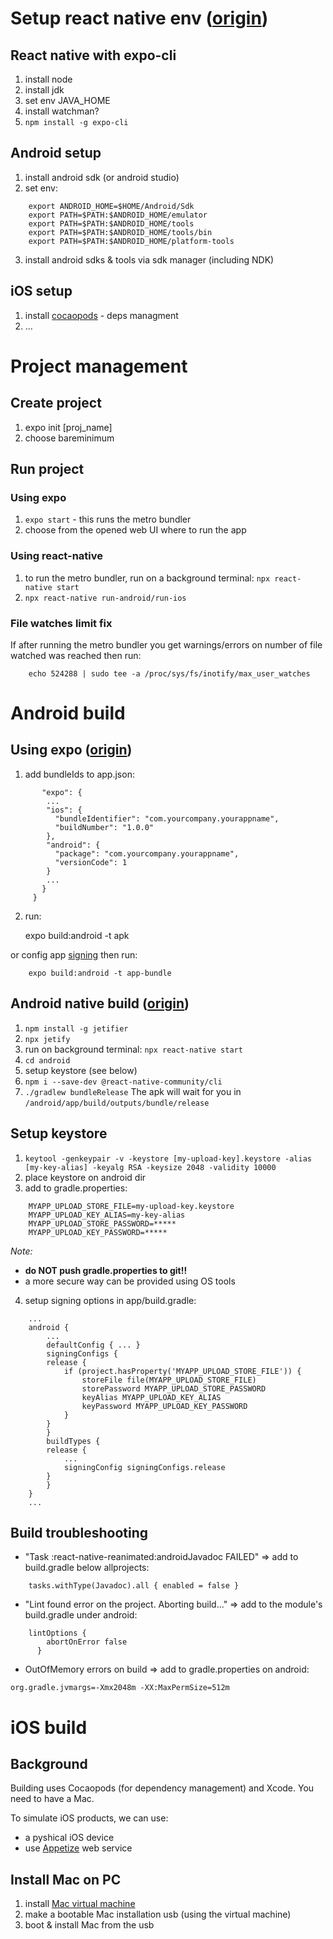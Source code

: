 # Setup react native env ([origin](https://reactnative.dev/docs/environment-setup))
## React native with expo-cli
1. install node
2. install jdk
3. set env JAVA_HOME
4. install watchman?
5. ```npm install -g expo-cli```


## Android setup
1. install android sdk (or android studio)
2. set env:
```
	export ANDROID_HOME=$HOME/Android/Sdk
	export PATH=$PATH:$ANDROID_HOME/emulator
	export PATH=$PATH:$ANDROID_HOME/tools
	export PATH=$PATH:$ANDROID_HOME/tools/bin
	export PATH=$PATH:$ANDROID_HOME/platform-tools
```
3. install android sdks & tools via sdk manager (including NDK)

## iOS setup
1. install [cocaopods](https://guides.cocoapods.org/using/getting-started.html) - deps managment
2. ...

# Project management
## Create project
1. expo init [proj_name]
2. choose bareminimum

## Run project
### Using expo
1. ```expo start``` - this runs the metro bundler
2. choose from the opened web UI where to run the app

### Using react-native
1. to run the metro bundler, run on a background terminal: ```npx react-native start```
2. ```npx react-native run-android/run-ios```

### File watches limit fix
If after running the metro bundler you get warnings/errors on number of file watched was reached then run:
```
	echo 524288 | sudo tee -a /proc/sys/fs/inotify/max_user_watches
```

# Android build

## Using expo ([origin](https://docs.expo.io/distribution/building-standalone-apps/#__next))
1. add bundleIds to app.json:
```	 {
	   "expo": {
	    ...
	    "ios": {
	      "bundleIdentifier": "com.yourcompany.yourappname",
	      "buildNumber": "1.0.0"
	    },
	    "android": {
	      "package": "com.yourcompany.yourappname",
	      "versionCode": 1
	    }
	    ...
	   }
	 }
```

2. run:

	expo build:android -t apk
	
or config app [signing](https://docs.expo.io/distribution/app-signing/) then run:

		expo build:android -t app-bundle 

## Android native build ([origin](https://reactnative.dev/docs/signed-apk-android))
1. ``npm install -g jetifier``
2. ``npx jetify``
3. run on background terminal: ``npx react-native start``
4. ```cd android```
5. setup keystore (see below) 
6. ```npm i --save-dev @react-native-community/cli```
7. ```./gradlew bundleRelease```
The apk will wait for you in ```/android/app/build/outputs/bundle/release```

## Setup keystore
1. ```keytool -genkeypair -v -keystore [my-upload-key].keystore -alias [my-key-alias] -keyalg RSA -keysize 2048 -validity 10000```
2. place keystore on android dir
3. add to gradle.properties:
```
	MYAPP_UPLOAD_STORE_FILE=my-upload-key.keystore
	MYAPP_UPLOAD_KEY_ALIAS=my-key-alias
	MYAPP_UPLOAD_STORE_PASSWORD=*****
	MYAPP_UPLOAD_KEY_PASSWORD=*****
```
*Note:*
* **do NOT push gradle.properties to git!!**
* a more secure way can be provided using OS tools
4. setup signing options in app/build.gradle:
```
	...
	android {
	    ...
	    defaultConfig { ... }
	    signingConfigs {
		release {
		    if (project.hasProperty('MYAPP_UPLOAD_STORE_FILE')) {
		        storeFile file(MYAPP_UPLOAD_STORE_FILE)
		        storePassword MYAPP_UPLOAD_STORE_PASSWORD
		        keyAlias MYAPP_UPLOAD_KEY_ALIAS
		        keyPassword MYAPP_UPLOAD_KEY_PASSWORD
		    }
		}
	    }
	    buildTypes {
		release {
		    ...
		    signingConfig signingConfigs.release
		}
	    }
	}
	...
```

## Build troubleshooting
* "Task :react-native-reanimated:androidJavadoc FAILED" => add to build.gradle below allprojects:
```
	tasks.withType(Javadoc).all { enabled = false }
```
* "Lint found error on the project. Aborting build..." => add to the module's build.gradle under android:
```
	lintOptions {
	    abortOnError false
	  }
```
* OutOfMemory errors on build => add to gradle.properties on android:
```
org.gradle.jvmargs=-Xmx2048m -XX:MaxPermSize=512m
```

# iOS build

## Background
Building uses Cocaopods (for dependency management) and Xcode. You need to have a Mac.

To simulate iOS products, we can use:
* a pyshical iOS device
* use [Appetize](https://appetize.io/) web service

## Install Mac on PC
1. install [Mac virtual machine](https://www.geekrar.com/install-macos-mojave-on-virtualbox-on-windows-pc-new-method/)
2. make a bootable Mac installation usb (using the virtual machine)
3. boot & install Mac from the usb
